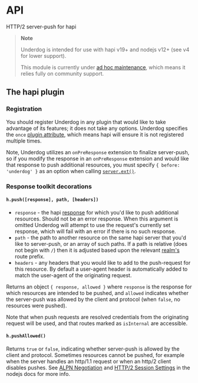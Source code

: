 # API
HTTP/2 server-push for hapi

> **Note**
>
> Underdog is intended for use with hapi v19+ and nodejs v12+ (see v4 for lower support).
>
> This module is currently under [ad hoc maintenance](https://github.com/hapipal/underdog/issues/17), which means it relies fully on community support.

## The hapi plugin
### Registration
You should register Underdog in any plugin that would like to take advantage of its features; it does not take any options.  Underdog specifies the `once` [plugin attribute](https://hapi.dev/api/#plugins), which means hapi will ensure it is not registered multiple times.

Note, Underdog utilizes an `onPreResponse` extension to finalize server-push, so if you modify the response in an `onPreResponse` extension and would like that response to push additional resources, you must specify `{ before: 'underdog' }` as an option when calling [`server.ext()`](https://hapi.dev/api/#server.ext()).

### Response toolkit decorations
#### `h.push([response], path, [headers])`
 - `response` - the hapi [response](https://hapi.dev/api/#response-object) for which you'd like to push additional resources.  Should not be an error response.  When this argument is omitted Underdog will attempt to use the request's currently set response, which will fail with an error if there is no such response.
 - `path` - the path to another resource on the same hapi server that you'd like to server-push, or an array of such paths.  If a path is relative (does not begin with `/`) then it is adjusted based upon the relevant [realm's](https://hapi.dev/api/#server.realm) route prefix.
 - `headers` - any headers that you would like to add to the push-request for this resource.  By default a user-agent header is automatically added to match the user-agent of the originating request.

 Returns an object `{ response, allowed }` where `response` is the response for which resources are intended to be pushed, and `allowed` indicates whether the server-push was allowed by the client and protocol (when `false`, no resources were pushed).

 Note that when push requests are resolved credentials from the originating request will be used, and that routes marked as `isInternal` are accessible.

#### `h.pushAllowed()`
Returns `true` or `false`, indicating whether server-push is allowed by the client and protocol.  Sometimes resources cannot be pushed, for example when the server handles an http/1.1 request or when an http/2 client disables pushes.  See [ALPN Negotiation](https://nodejs.org/api/http2.html#http2_alpn_negotiation) and [HTTP/2 Session Settings](https://nodejs.org/api/http2.html#http2_settings_object) in the nodejs docs for more info.
